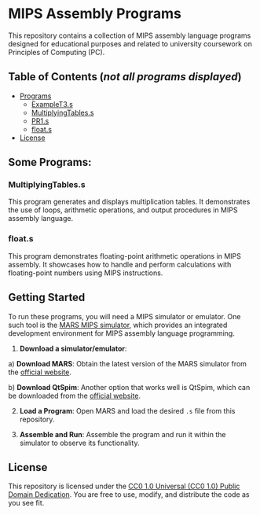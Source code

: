 # MIPS Assembly Programs

This repository contains a collection of MIPS assembly language programs designed for educational purposes and related to university coursework on Principles of Computing (PC).

## Table of Contents (***not all programs displayed***)

- [Programs](./programs)
  - [ExampleT3.s](./programs/exampleT3.s)
  - [MultiplyingTables.s](./programs/MultiplyingTables.s)
  - [PR1.s](./programs/PR1.s)
  - [float.s](./programs/float.s)
- [License](./LICENSE)

## Some Programs:

### MultiplyingTables.s

This program generates and displays multiplication tables. It demonstrates the use of loops, arithmetic operations, and output procedures in MIPS assembly language.

### float.s

This program demonstrates floating-point arithmetic operations in MIPS assembly. It showcases how to handle and perform calculations with floating-point numbers using MIPS instructions.

## Getting Started

To run these programs, you will need a MIPS simulator or emulator. One such tool is the [MARS MIPS simulator](http://courses.missouristate.edu/KenVollmar/mars/), which provides an integrated development environment for MIPS assembly language programming.

1. **Download a simulator/emulator**:
   
  a) **Download MARS**: Obtain the latest version of the MARS simulator from the [official website](http://courses.missouristate.edu/KenVollmar/mars/).
  
  b) **Download QtSpim**: Another option that works well is QtSpim, which can be downloaded from the [official website](https://spimsimulator.sourceforge.net/).

2. **Load a Program**: Open MARS and load the desired `.s` file from this repository.

3. **Assemble and Run**: Assemble the program and run it within the simulator to observe its functionality.

## License

This repository is licensed under the [CC0 1.0 Universal (CC0 1.0) Public Domain Dedication](LICENSE). You are free to use, modify, and distribute the code as you see fit.
